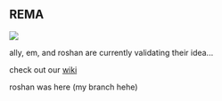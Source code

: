  ## REMA
 
 <img src="https://img.shields.io/badge/%F0%9F%8E%89%20CS%20210%20Best%20Of-Category%3A%20Clear%20Value%20Proposition-brightgreen"/>
 
 ally, em, and roshan are currently validating their idea...
 
 check out our [wiki](https://github.com/cs210/2023-Unusual-Ventures-1/wiki)

 roshan was here (my branch hehe)
